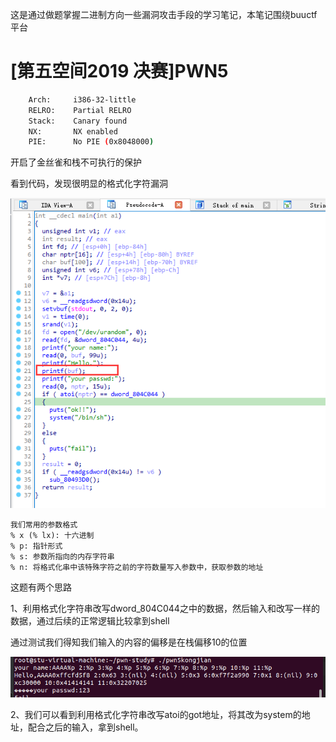





















































这是通过做题掌握二进制方向一些漏洞攻击手段的学习笔记，本笔记围绕buuctf平台

# [第五空间2019 决赛]PWN5

```sh
    Arch:     i386-32-little
    RELRO:    Partial RELRO
    Stack:    Canary found
    NX:       NX enabled
    PIE:      No PIE (0x8048000)
```

开启了金丝雀和栈不可执行的保护

看到代码，发现很明显的格式化字符漏洞

![image-20220919153801337](pwn_buuctf_note.assets/image-20220919153801337.png)

```
我们常用的参数格式
% x (% lx): 十六进制
% p: 指针形式
% s: 参数所指向的内存字符串
% n: 将格式化串中该特殊字符之前的字符数量写入参数中，获取参数的地址
```



这题有两个思路

1、利用格式化字符串改写dword_804C044之中的数据，然后输入和改写一样的数据，通过后续的正常逻辑比较拿到shell

通过测试我们得知我们输入的内容的偏移是在栈偏移10的位置

![image-20220919170108707](pwn_buuctf_note.assets/image-20220919170108707.png)



2、我们可以看到利用格式化字符串改写atoi的got地址，将其改为system的地址，配合之后的输入，拿到shell。

